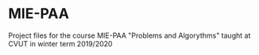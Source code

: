 # MIE-PAA
Project files for the course MIE-PAA "Problems and Algorythms" taught at CVUT in winter term 2019/2020


